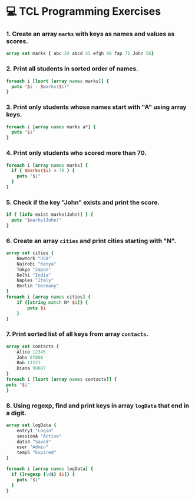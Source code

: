 # 💻 TCL Programming Exercises

### 1. Create an array `marks` with keys as names and values as scores.
```tcl
array set marks { abc 24 abcd 45 efgh 98 fap 71 John 56}
```

### 2. Print all students in sorted order of names.
```tcl
foreach i [lsort [array names marks]] {
  puts "$i - $marks($i)"
}
```

### 3. Print only students whose names start with "A" using array keys.
```tcl
foreach i [array names marks a*] {
  puts "$i"
}
```

### 4. Print only students who scored more than 70.
```tcl
foreach i [array names marks] {
  if { $marks($i) > 70 } {
    puts "$i"
  }
}
```

### 5. Check if the key "John" exists and print the score.
```tcl
if { [info exist marks(John)] } {
  puts "$marks(John)"
}
```

### 6. Create an array `cities` and print cities starting with "N".
```tcl
array set cities {
    NewYork "USA"
    Nairobi "Kenya"
    Tokyo "Japan"
    Delhi "India"
    Naples "Italy"
    Berlin "Germany"
}
foreach i [array names cities] {
    if {[string match N* $i]} {
        puts $i
    }
}
```

### 7. Print sorted list of all keys from array `contacts`.
```tcl
array set contacts {
    Alice 12345
    John 67890
    Bob 11223
    Diana 99887
}
foreach i [lsort [array names contacts]] { 
puts "$i"
}
```

### 8. Using regexp, find and print keys in array `logData` that end in a digit.
```tcl
array set logData {
    entry1 "Login"
    sessionA "Active"
    data3 "Saved"
    user "Admin"
    temp5 "Expired"
}

foreach i [array names logData] {
  if {[regexp {\d$} $i]} {
    puts "$i"
  }
}
```
